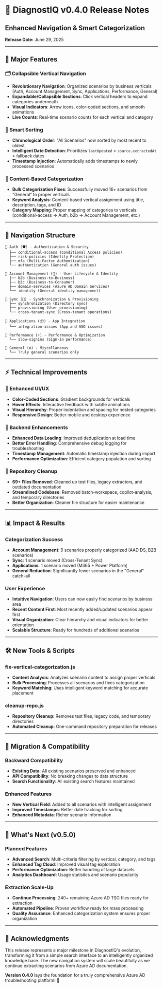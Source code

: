 # 🚀 DiagnostIQ v0.4.0 Release Notes
## Enhanced Navigation & Smart Categorization

**Release Date:** June 29, 2025

---

## 🎯 **Major Features**

### **🗂️ Collapsible Vertical Navigation**
- **Revolutionary Navigation**: Organized scenarios by business verticals (Auth, Account Management, Sync, Applications, Performance, General)
- **Expandable/Collapsible Sections**: Click vertical headers to expand categories underneath
- **Visual Indicators**: Arrow icons, color-coded sections, and smooth animations
- **Live Counts**: Real-time scenario counts for each vertical and category

### **📅 Smart Sorting**
- **Chronological Order**: "All Scenarios" now sorted by most recent to oldest
- **Intelligent Date Detection**: Prioritizes `lastUpdated` > `source.extractedAt` > fallback dates
- **Timestamp Injection**: Automatically adds timestamps to newly processed scenarios

### **🧠 Content-Based Categorization**
- **Bulk Categorization Fixes**: Successfully moved 16+ scenarios from "General" to proper verticals
- **Keyword Analysis**: Content-based vertical assignment using title, description, tags, and ID
- **Category Mapping**: Proper mapping of categories to verticals (conditional-access → Auth, b2b → Account Management, etc.)

---

## 🚀 **Navigation Structure**

```
📁 Auth (🛡️) - Authentication & Security
  ├── conditional-access (Conditional Access policies)
  ├── risk-policies (Identity Protection)
  ├── mfa (Multi-Factor Authentication)
  └── authentication (General auth issues)

📁 Account Management (👥) - User Lifecycle & Identity
  ├── b2b (Business-to-Business)
  ├── b2c (Business-to-Consumer)
  ├── domain-services (Azure AD Domain Services)
  └── identity (General identity management)

📁 Sync (🔄) - Synchronization & Provisioning
  ├── synchronization (Directory sync)
  ├── provisioning (User provisioning)
  └── cross-tenant-sync (Cross-tenant operations)

📁 Applications (📦) - App Integration
  └── integration-issues (App and SSO issues)

📁 Performance (⚡) - Performance & Optimization
  └── slow-signins (Sign-in performance)

📁 General (⚙️) - Miscellaneous
  └── Truly general scenarios only
```

---

## ⚡ **Technical Improvements**

### **🎨 Enhanced UI/UX**
- **Color-Coded Sections**: Gradient backgrounds for verticals
- **Hover Effects**: Interactive feedback with subtle animations
- **Visual Hierarchy**: Proper indentation and spacing for nested categories
- **Responsive Design**: Better mobile and desktop experience

### **🔧 Backend Enhancements**
- **Enhanced Data Loading**: Improved deduplication at load time
- **Better Error Handling**: Comprehensive debug logging for troubleshooting
- **Timestamp Management**: Automatic timestamp injection during import
- **Performance Optimization**: Efficient category population and sorting

### **🧹 Repository Cleanup**
- **69+ Files Removed**: Cleaned up test files, legacy extractors, and outdated documentation
- **Streamlined Codebase**: Removed batch-workspace, copilot-analysis, and temporary directories
- **Better Organization**: Cleaner file structure for easier maintenance

---

## 📊 **Impact & Results**

### **Categorization Success**
- **Account Management**: 9 scenarios properly categorized (AAD DS, B2B scenarios)
- **Sync**: 1 scenario moved (Cross-Tenant Sync)
- **Applications**: 1 scenario moved (M365 + Power Platform)
- **General Reduction**: Significantly fewer scenarios in the "General" catch-all

### **User Experience**
- **Intuitive Navigation**: Users can now easily find scenarios by business area
- **Recent Content First**: Most recently added/updated scenarios appear first
- **Visual Organization**: Clear hierarchy and visual indicators for better orientation
- **Scalable Structure**: Ready for hundreds of additional scenarios

---

## 🛠️ **New Tools & Scripts**

### **fix-vertical-categorization.js**
- **Content Analysis**: Analyzes scenario content to assign proper verticals
- **Bulk Processing**: Processes all scenarios and fixes categorization
- **Keyword Matching**: Uses intelligent keyword matching for accurate placement

### **cleanup-repo.js**
- **Repository Cleanup**: Removes test files, legacy code, and temporary directories
- **Automated Cleanup**: One-command repository preparation for releases

---

## 🔄 **Migration & Compatibility**

### **Backward Compatibility**
- **Existing Data**: All existing scenarios preserved and enhanced
- **API Compatibility**: No breaking changes to data structure
- **Search Functionality**: All existing search features maintained

### **Enhanced Features**
- **New Vertical Field**: Added to all scenarios with intelligent assignment
- **Improved Timestamps**: Better date tracking for sorting
- **Enhanced Metadata**: Richer scenario information

---

## 🚀 **What's Next (v0.5.0)**

### **Planned Features**
- **Advanced Search**: Multi-criteria filtering by vertical, category, and tags
- **Enhanced Tag Cloud**: Improved visual tag exploration
- **Performance Optimization**: Better handling of large datasets
- **Analytics Dashboard**: Usage statistics and scenario popularity

### **Extraction Scale-Up**
- **Continue Processing**: 240+ remaining Azure AD TSG files ready for extraction
- **Automated Pipeline**: Proven workflow ready for mass processing
- **Quality Assurance**: Enhanced categorization system ensures proper organization

---

## 🙏 **Acknowledgments**

This release represents a major milestone in DiagnostIQ's evolution, transforming it from a simple search interface to an intelligently organized knowledge base. The new navigation system will scale beautifully as we continue extracting scenarios from Azure AD documentation.

**Version 0.4.0** lays the foundation for a truly comprehensive Azure AD troubleshooting platform! 🎉

